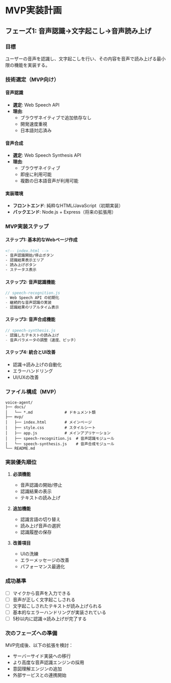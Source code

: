 # MVP実装計画

## フェーズ1: 音声認識→文字起こし→音声読み上げ

### 目標
ユーザーの音声を認識し、文字起こしを行い、その内容を音声で読み上げる最小限の機能を実装する。

### 技術選定（MVP向け）

#### 音声認識
- **選定**: Web Speech API
- **理由**: 
  - ブラウザネイティブで追加依存なし
  - 開発速度重視
  - 日本語対応済み

#### 音声合成
- **選定**: Web Speech Synthesis API
- **理由**:
  - ブラウザネイティブ
  - 即座に利用可能
  - 複数の日本語音声が利用可能

#### 実装環境
- **フロントエンド**: 純粋なHTML/JavaScript（初期実装）
- **バックエンド**: Node.js + Express（将来の拡張用）

### MVP実装ステップ

#### ステップ1: 基本的なWebページ作成
```html
<!-- index.html -->
- 音声認識開始/停止ボタン
- 認識結果表示エリア
- 読み上げボタン
- ステータス表示
```

#### ステップ2: 音声認識機能
```javascript
// speech-recognition.js
- Web Speech API の初期化
- 継続的な音声認識の実装
- 認識結果のリアルタイム表示
```

#### ステップ3: 音声合成機能
```javascript
// speech-synthesis.js
- 認識したテキストの読み上げ
- 音声パラメータの調整（速度、ピッチ）
```

#### ステップ4: 統合とUI改善
- 認識→読み上げの自動化
- エラーハンドリング
- UI/UXの改善

### ファイル構成（MVP）

```
voice-agent/
├── docs/
│   └── *.md              # ドキュメント類
├── mvp/
│   ├── index.html        # メインページ
│   ├── style.css         # スタイルシート
│   ├── app.js            # メインアプリケーション
│   ├── speech-recognition.js  # 音声認識モジュール
│   └── speech-synthesis.js    # 音声合成モジュール
└── README.md
```

### 実装優先順位

1. **必須機能**
   - 音声認識の開始/停止
   - 認識結果の表示
   - テキストの読み上げ

2. **追加機能**
   - 認識言語の切り替え
   - 読み上げ音声の選択
   - 認識履歴の保存

3. **改善項目**
   - UIの洗練
   - エラーメッセージの改善
   - パフォーマンス最適化

### 成功基準

- [ ] マイクから音声を入力できる
- [ ] 音声が正しく文字起こしされる
- [ ] 文字起こしされたテキストが読み上げられる
- [ ] 基本的なエラーハンドリングが実装されている
- [ ] 5秒以内に認識→読み上げが完了する

### 次のフェーズへの準備

MVP完成後、以下の拡張を検討：
- サーバーサイド実装への移行
- より高度な音声認識エンジンの採用
- 意図理解エンジンの追加
- 外部サービスとの連携開始